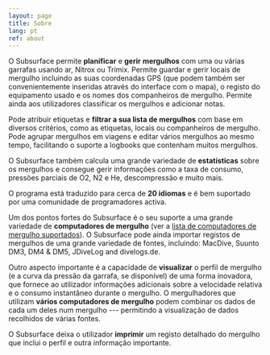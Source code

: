 ```yaml
---
layout: page
title: Sobre
lang: pt
ref: about
---
```

O Subsurface permite **planificar** e **gerir** **mergulhos** com uma ou várias garrafas usando ar, Nitrox ou Trimix. Permite guardar e gerir locais de mergulho incluindo as suas coordenadas GPS (que podem também ser convenientemente inseridas através do interface com o mapa), o registo do equipamento usado e os nomes dos companheiros de mergulho. Permite ainda aos utilizadores classificar os mergulhos e adicionar notas.

Pode atribuir etiquetas e **filtrar a sua lista de mergulhos** com base em diversos critérios, como as etiquetas, locais ou companheiros de mergulho. Pode agrupar mergulhos em viagens e editar vários mergulhos ao mesmo tempo, facilitando o suporte a logbooks que contenham muitos mergulhos.

O Subsurface também calcula uma grande variedade de **estatísticas** sobre os mergulhos e consegue gerir informações como a taxa de consumo, pressões parciais de O2, N2 e He, descompressão e muito mais.

O programa está traduzido para cerca de **20 idiomas** e é bem suportado por uma comunidade de programadores activa.

Um dos pontos fortes do Subsurface é o seu suporte a uma grande variedade de **computadores de mergulho** (ver a [lista de computadores de mergulho suportados](https://subsurface-divelog.org/documentation/supported-dive-computers/)). O Subsurface pode ainda importar registos de mergulhos de uma grande variedade de fontes, incluindo: MacDive, Suunto DM3, DM4 & DM5, JDiveLog and divelogs.de.

Outro aspecto importante é a capacidade de **visualizar** o perfil de mergulho (e a curva da pressão da garrafa, se disponível) de uma forma inovadora, que fornece ao utilizador informações adicionais sobre a velocidade relativa e o consumo instantâneo durante o mergulho. O mergulhadores que utilizam **vários computadores de mergulho** podem combinar os dados de cada um deles num mergulho --- permitindo a visualização de dados recolhidos de várias fontes.

O Subsurface deixa o utilizador **imprimir** um registo detalhado do mergulho que inclui o perfil e outra informação importante.
